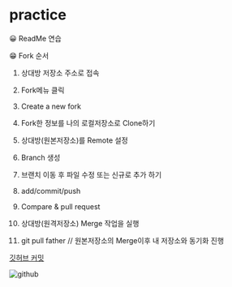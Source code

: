 # practice

😀 ReadMe 연습

😁 Fork 순서

1. 상대방 저장소 주소로 접속

2. Fork메뉴 클릭

3. Create a new fork

4. Fork한 정보를 나의 로컬저장소로 Clone하기

5. 상대방(원본저장소)를 Remote 설정

6. Branch 생성

7. 브랜치 이동 후 파일 수정 또는 신규로 추가 하기

8. add/commit/push

9. Compare & pull request

10. 상대방(원격저장소) Merge 작업을 실행

11. git pull father // 원본저장소의 Merge이후 내 저장소와 동기화 진행

[깃허브 커밋](https://docs.github.com/ko/pull-requests/committing-changes-to-your-project/creating-and-editing-commits/creating-a-commit-with-multiple-authors)

![github](https://github.com/carelesspark/practice/assets/104550220/01390917-c377-4596-8b95-ec5673462ab5)

